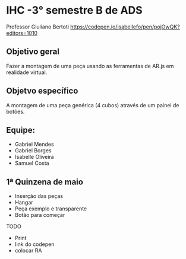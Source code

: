 # IHC -3° semestre B de ADS
Professor Giuliano Bertoti
https://codepen.io/isabellefo/pen/pojOwQK?editors=1010
## Objetivo geral
Fazer a montagem de uma peça usando as ferramentas de AR.js em realidade virtual.

## Objetvo específico
A montagem de uma peça genérica (4 cubos) através de um painel de botões.


## Equipe:
* Gabriel Mendes
* Gabriel Borges
* Isabelle Oliveira
* Samuel Costa

## 1ª Quinzena de maio
* Inserção das peças 
* Hangar
* Peça exemplo e transparente
* Botão para começar

TODO
* Print 
* link do codepen
* colocar RA

